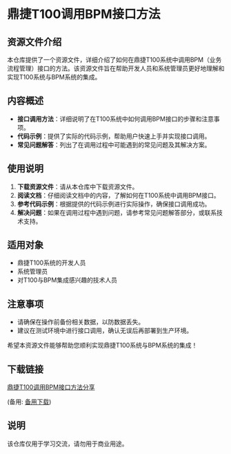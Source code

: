 # 鼎捷T100调用BPM接口方法

## 资源文件介绍

本仓库提供了一个资源文件，详细介绍了如何在鼎捷T100系统中调用BPM（业务流程管理）接口的方法。该资源文件旨在帮助开发人员和系统管理员更好地理解和实现T100系统与BPM系统的集成。

## 内容概述

- **接口调用方法**：详细说明了在T100系统中如何调用BPM接口的步骤和注意事项。
- **代码示例**：提供了实际的代码示例，帮助用户快速上手并实现接口调用。
- **常见问题解答**：列出了在调用过程中可能遇到的常见问题及其解决方案。

## 使用说明

1. **下载资源文件**：请从本仓库中下载资源文件。
2. **阅读文档**：仔细阅读文档中的内容，了解如何在T100系统中调用BPM接口。
3. **参考代码示例**：根据提供的代码示例进行实际操作，确保接口调用成功。
4. **解决问题**：如果在调用过程中遇到问题，请参考常见问题解答部分，或联系技术支持。

## 适用对象

- 鼎捷T100系统的开发人员
- 系统管理员
- 对T100与BPM集成感兴趣的技术人员

## 注意事项

- 请确保在操作前备份相关数据，以防数据丢失。
- 建议在测试环境中进行接口调用，确认无误后再部署到生产环境。

希望本资源文件能够帮助您顺利实现鼎捷T100系统与BPM系统的集成！

## 下载链接
[鼎捷T100调用BPM接口方法分享](https://pan.quark.cn/s/e3108bf0dd82) 

(备用: [备用下载](https://pan.baidu.com/s/1OL0JzLaLvQ6SP-W0BVXZfA?pwd=1234))

## 说明

该仓库仅用于学习交流，请勿用于商业用途。
